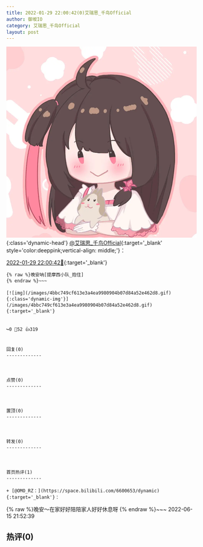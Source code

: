 ```yaml
---
title: 2022-01-29 22:00:42(0)艾瑞思_千鸟Official
author: 御坂IO
category: 艾瑞思_千鸟Official
layout: post
---
```


![img](/images/7e08840c56f251de28bdf766b647bd5fe9a5d50a.jpg){:class='dynamic-head'}
[@艾瑞思_千鸟Official](https://space.bilibili.com/1090010845/dynamic){:target='_blank' style='color:deeppink;vertical-align: middle;'}：

[2022-01-29 22:00:42🔗](https://t.bilibili.com/621165838533897984){:target='_blank'}

~~~
{% raw %}晚安呐[提摩西小队_抱住]
{% endraw %}~~~

[![img](/images/4bbc749cf613e3a4ea9980904b07d84a52e462d8.gif){:class='dynamic-img'}](/images/4bbc749cf613e3a4ea9980904b07d84a52e462d8.gif){:target='_blank'}


↪️0 💬52 👍319


回复(0)
-------------



点赞(0)
-------------



置顶(0)
-------------



转发(0)
-------------



首页热评(1)
-------------

+ [@OMO_RZ：](https://space.bilibili.com/6600653/dynamic){:target='_blank'}：
~~~
{% raw %}晚安～在家好好陪陪家人好好休息呀
{% endraw %}~~~
2022-06-15 21:52:39


热评(0)
-------------




